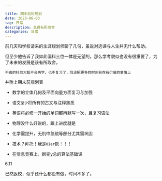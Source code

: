 ```yaml
---

title: 期末前的规划
date: 2023-06-03
tag: 日常
description: 总得有所取舍
categories: 日常
---
```


前几天和学校请来的生涯规划师聊了几句，虽说对选课与人生并无什么帮助。


但至少他告诉了我如此偏科三位一体是无望的，那么学考貌似也没有很重要了，为了未来的发展是该有所取舍。

``不选的科目大抵不会再学，也不复习了，我该把更多的时间花在有价值的事情上``

并附上期末前规划表


* 数学的立体几何及平面向量方面复习与加强

* 语文``至少``将所有的古文与注释熟悉

* 英语将必修一开始的单词都再默写一次，且复习语法

* 物理没什么好说的，跟上进度就是

* 化学需提升，无机中氮硫等部分尤其需巩固

* 技术？拜托！我是``OIer``欸！！！

* 在信息竞赛上，刷完y总的算法基础课




6.11

已然返校，似乎还什么都没有做，时间不多了。









